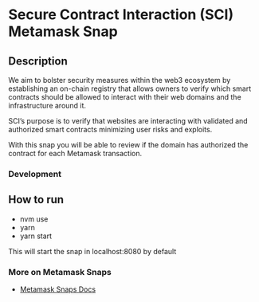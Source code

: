 # Secure Contract Interaction (SCI) Metamask Snap

## Description

We aim to bolster security measures within the web3 ecosystem by establishing an on-chain registry that allows owners to verify which smart contracts should be allowed to interact with their web domains and the infrastructure around it.

SCI’s purpose is to verify that websites are interacting with validated and authorized smart contracts minimizing user risks and exploits.

With this snap you will be able to review if the domain has authorized the contract for each Metamask transaction.

### Development

##  How to run
- nvm use
- yarn
- yarn start

This will start the snap in localhost:8080 by default

### More on Metamask Snaps
- [Metamask Snaps Docs](https://docs.metamask.io/snaps/)
